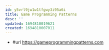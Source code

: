 ```yaml
---
id: y5vrl9jw1w1tfgwy3i95a6i
title: Game Programming Patterns
desc: ''
updated: 1694810019621
created: 1694810007011
---
```


- #url https://gameprogrammingpatterns.com